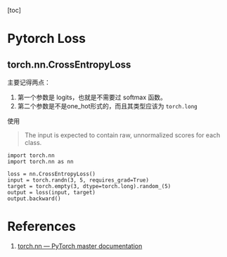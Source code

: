 [toc]

# Pytorch Loss

## torch.nn.CrossEntropyLoss

主要记得两点：
1. 第一个参数是 logits，也就是不需要过 softmax 函数。
2. 第二个参数是不是one_hot形式的，而且其类型应该为 `torch.long`

使用

>The input is expected to contain raw, unnormalized scores for each class.

```
import torch.nn
import torch.nn as nn

loss = nn.CrossEntropyLoss()
input = torch.randn(3, 5, requires_grad=True)
target = torch.empty(3, dtype=torch.long).random_(5)
output = loss(input, target)
output.backward()
```

# References
1. [torch.nn — PyTorch master documentation](https://pytorch.org/docs/stable/nn.html#crossentropyloss)
